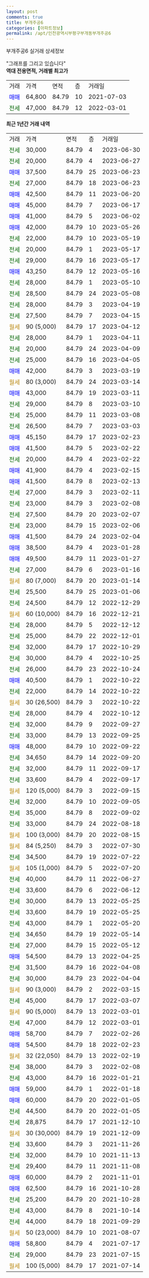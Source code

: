 ```yaml
---
layout: post
comments: true
title: 부개주공6
categories: [아파트정보]
permalink: /apt/인천광역시부평구부개동부개주공6
---
```


부개주공6 실거래 상세정보

<script type="text/javascript">
  google.charts.load('current', {'packages':['line', 'corechart']});
  google.charts.setOnLoadCallback(drawChart);

  function drawChart() {
    var data = new google.visualization.DataTable();
    data.addColumn('date', '거래일');
    data.addColumn('number', "매매");
    data.addColumn('number', "전세");
    data.addColumn('number', "전매");

    data.addRows([[new Date(Date.parse("2023-06-30")), null, 30000, null], [new Date(Date.parse("2023-06-27")), null, 20000, null], [new Date(Date.parse("2023-06-23")), 37500, null, null], [new Date(Date.parse("2023-06-23")), null, 27000, null], [new Date(Date.parse("2023-06-20")), 42500, null, null], [new Date(Date.parse("2023-06-17")), 45000, null, null], [new Date(Date.parse("2023-06-02")), 41000, null, null], [new Date(Date.parse("2023-05-26")), 42000, null, null], [new Date(Date.parse("2023-05-19")), null, 22000, null], [new Date(Date.parse("2023-05-17")), null, 20000, null], [new Date(Date.parse("2023-05-17")), null, 29000, null], [new Date(Date.parse("2023-05-16")), 43250, null, null], [new Date(Date.parse("2023-05-10")), null, 28000, null], [new Date(Date.parse("2023-05-08")), null, 28500, null], [new Date(Date.parse("2023-04-19")), null, 28000, null], [new Date(Date.parse("2023-04-15")), null, 27500, null], [new Date(Date.parse("2023-04-12")), null, null, null], [new Date(Date.parse("2023-04-11")), null, 28000, null], [new Date(Date.parse("2023-04-09")), null, 20000, null], [new Date(Date.parse("2023-04-05")), null, 25000, null], [new Date(Date.parse("2023-03-19")), 42000, null, null], [new Date(Date.parse("2023-03-14")), null, null, null], [new Date(Date.parse("2023-03-11")), 43000, null, null], [new Date(Date.parse("2023-03-10")), null, 29000, null], [new Date(Date.parse("2023-03-08")), null, 25000, null], [new Date(Date.parse("2023-03-03")), null, 26500, null], [new Date(Date.parse("2023-02-23")), 45150, null, null], [new Date(Date.parse("2023-02-22")), 41500, null, null], [new Date(Date.parse("2023-02-22")), null, 20000, null], [new Date(Date.parse("2023-02-15")), 41900, null, null], [new Date(Date.parse("2023-02-13")), 41500, null, null], [new Date(Date.parse("2023-02-11")), null, 27000, null], [new Date(Date.parse("2023-02-08")), null, 23000, null], [new Date(Date.parse("2023-02-07")), null, 27500, null], [new Date(Date.parse("2023-02-06")), null, 23000, null], [new Date(Date.parse("2023-02-04")), 41500, null, null], [new Date(Date.parse("2023-01-28")), 38500, null, null], [new Date(Date.parse("2023-01-27")), 49500, null, null], [new Date(Date.parse("2023-01-16")), null, 27000, null], [new Date(Date.parse("2023-01-14")), null, null, null], [new Date(Date.parse("2023-01-06")), null, 25500, null], [new Date(Date.parse("2022-12-29")), null, 24500, null], [new Date(Date.parse("2022-12-21")), null, null, null], [new Date(Date.parse("2022-12-12")), null, 28000, null], [new Date(Date.parse("2022-12-01")), null, 25000, null], [new Date(Date.parse("2022-10-29")), null, 32000, null], [new Date(Date.parse("2022-10-25")), null, 30000, null], [new Date(Date.parse("2022-10-24")), null, 26000, null], [new Date(Date.parse("2022-10-22")), 40500, null, null], [new Date(Date.parse("2022-10-22")), null, 22000, null], [new Date(Date.parse("2022-10-22")), null, null, null], [new Date(Date.parse("2022-10-12")), null, 28000, null], [new Date(Date.parse("2022-09-27")), null, 32000, null], [new Date(Date.parse("2022-09-25")), null, 33000, null], [new Date(Date.parse("2022-09-22")), 48000, null, null], [new Date(Date.parse("2022-09-20")), null, 34650, null], [new Date(Date.parse("2022-09-17")), null, 32000, null], [new Date(Date.parse("2022-09-17")), null, 33600, null], [new Date(Date.parse("2022-09-15")), null, null, null], [new Date(Date.parse("2022-09-05")), null, 32000, null], [new Date(Date.parse("2022-09-02")), null, 35000, null], [new Date(Date.parse("2022-08-18")), null, 33000, null], [new Date(Date.parse("2022-08-15")), null, null, null], [new Date(Date.parse("2022-07-30")), null, null, null], [new Date(Date.parse("2022-07-22")), null, 34500, null], [new Date(Date.parse("2022-07-20")), null, null, null], [new Date(Date.parse("2022-06-27")), null, 40000, null], [new Date(Date.parse("2022-06-12")), null, 33600, null], [new Date(Date.parse("2022-05-25")), null, 30000, null], [new Date(Date.parse("2022-05-25")), null, 33600, null], [new Date(Date.parse("2022-05-20")), null, 43000, null], [new Date(Date.parse("2022-05-14")), null, 34650, null], [new Date(Date.parse("2022-05-12")), null, 27000, null], [new Date(Date.parse("2022-04-25")), 54500, null, null], [new Date(Date.parse("2022-04-08")), null, 31500, null], [new Date(Date.parse("2022-04-04")), null, 30000, null], [new Date(Date.parse("2022-03-15")), null, null, null], [new Date(Date.parse("2022-03-07")), null, 45000, null], [new Date(Date.parse("2022-03-01")), null, null, null], [new Date(Date.parse("2022-03-01")), null, 47000, null], [new Date(Date.parse("2022-02-26")), 58700, null, null], [new Date(Date.parse("2022-02-23")), 54500, null, null], [new Date(Date.parse("2022-02-19")), null, null, null], [new Date(Date.parse("2022-02-08")), null, 38000, null], [new Date(Date.parse("2022-01-21")), null, 43000, null], [new Date(Date.parse("2022-01-18")), 59000, null, null], [new Date(Date.parse("2022-01-05")), 60000, null, null], [new Date(Date.parse("2022-01-05")), null, 44500, null], [new Date(Date.parse("2021-12-10")), null, 28875, null], [new Date(Date.parse("2021-12-09")), null, null, null], [new Date(Date.parse("2021-11-26")), null, 33600, null], [new Date(Date.parse("2021-11-13")), null, 32000, null], [new Date(Date.parse("2021-11-08")), null, 29400, null], [new Date(Date.parse("2021-11-01")), 60000, null, null], [new Date(Date.parse("2021-10-28")), 62500, null, null], [new Date(Date.parse("2021-10-28")), null, 25200, null], [new Date(Date.parse("2021-10-14")), null, 43000, null], [new Date(Date.parse("2021-09-29")), null, 44000, null], [new Date(Date.parse("2021-08-07")), null, null, null], [new Date(Date.parse("2021-07-17")), 58800, null, null], [new Date(Date.parse("2021-07-15")), null, 29000, null], [new Date(Date.parse("2021-07-14")), null, null, null]]);

    var options = {
      hAxis: {
        format: 'yyyy/MM/dd'
      },    
      lineWidth: 0,
      pointsVisible: true,    
      title: '최근 1년간 유형별 실거래가 분포',
      legend: { position: 'bottom' }
    };

    var formatter = new google.visualization.NumberFormat({pattern:'###,###'} );
    formatter.format(data, 1);
    formatter.format(data, 2);
    
    setTimeout(function() {
        var chart = new google.visualization.LineChart(document.getElementById('columnchart_material'));
        chart.draw(data, (options));
        document.getElementById('loading').style.display = 'none';
    }, 200);
  }
</script>


<div id="loading" style="z-index:20; display: block; margin-left: 0px">"그래프를 그리고 있습니다"</div>
<div id="columnchart_material" style="width: 95%; margin-left: 0px; display: block"></div>
<!-- contents start -->
<b>역대 전용면적, 거래별 최고가</b>
<table class="sortable">
    <tr>
      <td>거래</td>
      <td>가격</td>
      <td>면적</td>
      <td>층</td>
      <td>거래일</td>
    </tr>
        <tr>
          <td><a style="color: blue">매매</a></td>
          <td>64,800</td>
          <td>84.79</td>
          <td>10</td>
          <td>2021-07-03</td>
        </tr>        
        <tr>
              <td><a style="color: darkgreen">전세</a></td>
              <td>47,000</td>
              <td>84.79</td>
              <td>12</td>
              <td>2022-03-01</td>
            </tr>        
    
</table>

<b>최근 1년간 거래 내역</b>

<table class="sortable">
    <tr>
      <td>거래</td>
      <td>가격</td>
      <td>면적</td>
      <td>층</td>
      <td>거래일</td>
    </tr>
    <tr>
      <td><a style="color: darkgreen">전세</a></td>
      <td>30,000</td>
      <td>84.79</td>
      <td>4</td>
      <td>2023-06-30</td>
    </tr>          <tr>
      <td><a style="color: darkgreen">전세</a></td>
      <td>20,000</td>
      <td>84.79</td>
      <td>4</td>
      <td>2023-06-27</td>
    </tr>          <tr>
      <td><a style="color: blue">매매</a></td>
      <td>37,500</td>
      <td>84.79</td>
      <td>25</td>
      <td>2023-06-23</td>
    </tr>          <tr>
      <td><a style="color: darkgreen">전세</a></td>
      <td>27,000</td>
      <td>84.79</td>
      <td>18</td>
      <td>2023-06-23</td>
    </tr>          <tr>
      <td><a style="color: blue">매매</a></td>
      <td>42,500</td>
      <td>84.79</td>
      <td>11</td>
      <td>2023-06-20</td>
    </tr>          <tr>
      <td><a style="color: blue">매매</a></td>
      <td>45,000</td>
      <td>84.79</td>
      <td>7</td>
      <td>2023-06-17</td>
    </tr>          <tr>
      <td><a style="color: blue">매매</a></td>
      <td>41,000</td>
      <td>84.79</td>
      <td>5</td>
      <td>2023-06-02</td>
    </tr>          <tr>
      <td><a style="color: blue">매매</a></td>
      <td>42,000</td>
      <td>84.79</td>
      <td>10</td>
      <td>2023-05-26</td>
    </tr>          <tr>
      <td><a style="color: darkgreen">전세</a></td>
      <td>22,000</td>
      <td>84.79</td>
      <td>10</td>
      <td>2023-05-19</td>
    </tr>          <tr>
      <td><a style="color: darkgreen">전세</a></td>
      <td>20,000</td>
      <td>84.79</td>
      <td>1</td>
      <td>2023-05-17</td>
    </tr>          <tr>
      <td><a style="color: darkgreen">전세</a></td>
      <td>29,000</td>
      <td>84.79</td>
      <td>16</td>
      <td>2023-05-17</td>
    </tr>          <tr>
      <td><a style="color: blue">매매</a></td>
      <td>43,250</td>
      <td>84.79</td>
      <td>12</td>
      <td>2023-05-16</td>
    </tr>          <tr>
      <td><a style="color: darkgreen">전세</a></td>
      <td>28,000</td>
      <td>84.79</td>
      <td>1</td>
      <td>2023-05-10</td>
    </tr>          <tr>
      <td><a style="color: darkgreen">전세</a></td>
      <td>28,500</td>
      <td>84.79</td>
      <td>24</td>
      <td>2023-05-08</td>
    </tr>          <tr>
      <td><a style="color: darkgreen">전세</a></td>
      <td>28,000</td>
      <td>84.79</td>
      <td>3</td>
      <td>2023-04-19</td>
    </tr>          <tr>
      <td><a style="color: darkgreen">전세</a></td>
      <td>27,500</td>
      <td>84.79</td>
      <td>7</td>
      <td>2023-04-15</td>
    </tr>          <tr>
      <td><a style="color: darkgoldenrod">월세</a></td>
      <td>90 (5,000)</td>
      <td>84.79</td>
      <td>17</td>
      <td>2023-04-12</td>
    </tr>          <tr>
      <td><a style="color: darkgreen">전세</a></td>
      <td>28,000</td>
      <td>84.79</td>
      <td>1</td>
      <td>2023-04-11</td>
    </tr>          <tr>
      <td><a style="color: darkgreen">전세</a></td>
      <td>20,000</td>
      <td>84.79</td>
      <td>24</td>
      <td>2023-04-09</td>
    </tr>          <tr>
      <td><a style="color: darkgreen">전세</a></td>
      <td>25,000</td>
      <td>84.79</td>
      <td>16</td>
      <td>2023-04-05</td>
    </tr>          <tr>
      <td><a style="color: blue">매매</a></td>
      <td>42,000</td>
      <td>84.79</td>
      <td>3</td>
      <td>2023-03-19</td>
    </tr>          <tr>
      <td><a style="color: darkgoldenrod">월세</a></td>
      <td>80 (3,000)</td>
      <td>84.79</td>
      <td>24</td>
      <td>2023-03-14</td>
    </tr>          <tr>
      <td><a style="color: blue">매매</a></td>
      <td>43,000</td>
      <td>84.79</td>
      <td>19</td>
      <td>2023-03-11</td>
    </tr>          <tr>
      <td><a style="color: darkgreen">전세</a></td>
      <td>29,000</td>
      <td>84.79</td>
      <td>8</td>
      <td>2023-03-10</td>
    </tr>          <tr>
      <td><a style="color: darkgreen">전세</a></td>
      <td>25,000</td>
      <td>84.79</td>
      <td>11</td>
      <td>2023-03-08</td>
    </tr>          <tr>
      <td><a style="color: darkgreen">전세</a></td>
      <td>26,500</td>
      <td>84.79</td>
      <td>7</td>
      <td>2023-03-03</td>
    </tr>          <tr>
      <td><a style="color: blue">매매</a></td>
      <td>45,150</td>
      <td>84.79</td>
      <td>17</td>
      <td>2023-02-23</td>
    </tr>          <tr>
      <td><a style="color: blue">매매</a></td>
      <td>41,500</td>
      <td>84.79</td>
      <td>5</td>
      <td>2023-02-22</td>
    </tr>          <tr>
      <td><a style="color: darkgreen">전세</a></td>
      <td>20,000</td>
      <td>84.79</td>
      <td>4</td>
      <td>2023-02-22</td>
    </tr>          <tr>
      <td><a style="color: blue">매매</a></td>
      <td>41,900</td>
      <td>84.79</td>
      <td>4</td>
      <td>2023-02-15</td>
    </tr>          <tr>
      <td><a style="color: blue">매매</a></td>
      <td>41,500</td>
      <td>84.79</td>
      <td>8</td>
      <td>2023-02-13</td>
    </tr>          <tr>
      <td><a style="color: darkgreen">전세</a></td>
      <td>27,000</td>
      <td>84.79</td>
      <td>3</td>
      <td>2023-02-11</td>
    </tr>          <tr>
      <td><a style="color: darkgreen">전세</a></td>
      <td>23,000</td>
      <td>84.79</td>
      <td>3</td>
      <td>2023-02-08</td>
    </tr>          <tr>
      <td><a style="color: darkgreen">전세</a></td>
      <td>27,500</td>
      <td>84.79</td>
      <td>20</td>
      <td>2023-02-07</td>
    </tr>          <tr>
      <td><a style="color: darkgreen">전세</a></td>
      <td>23,000</td>
      <td>84.79</td>
      <td>15</td>
      <td>2023-02-06</td>
    </tr>          <tr>
      <td><a style="color: blue">매매</a></td>
      <td>41,500</td>
      <td>84.79</td>
      <td>24</td>
      <td>2023-02-04</td>
    </tr>          <tr>
      <td><a style="color: blue">매매</a></td>
      <td>38,500</td>
      <td>84.79</td>
      <td>4</td>
      <td>2023-01-28</td>
    </tr>          <tr>
      <td><a style="color: blue">매매</a></td>
      <td>49,500</td>
      <td>84.79</td>
      <td>11</td>
      <td>2023-01-27</td>
    </tr>          <tr>
      <td><a style="color: darkgreen">전세</a></td>
      <td>27,000</td>
      <td>84.79</td>
      <td>6</td>
      <td>2023-01-16</td>
    </tr>          <tr>
      <td><a style="color: darkgoldenrod">월세</a></td>
      <td>80 (7,000)</td>
      <td>84.79</td>
      <td>20</td>
      <td>2023-01-14</td>
    </tr>          <tr>
      <td><a style="color: darkgreen">전세</a></td>
      <td>25,500</td>
      <td>84.79</td>
      <td>25</td>
      <td>2023-01-06</td>
    </tr>          <tr>
      <td><a style="color: darkgreen">전세</a></td>
      <td>24,500</td>
      <td>84.79</td>
      <td>12</td>
      <td>2022-12-29</td>
    </tr>          <tr>
      <td><a style="color: darkgoldenrod">월세</a></td>
      <td>60 (10,000)</td>
      <td>84.79</td>
      <td>16</td>
      <td>2022-12-21</td>
    </tr>          <tr>
      <td><a style="color: darkgreen">전세</a></td>
      <td>28,000</td>
      <td>84.79</td>
      <td>5</td>
      <td>2022-12-12</td>
    </tr>          <tr>
      <td><a style="color: darkgreen">전세</a></td>
      <td>25,000</td>
      <td>84.79</td>
      <td>22</td>
      <td>2022-12-01</td>
    </tr>          <tr>
      <td><a style="color: darkgreen">전세</a></td>
      <td>32,000</td>
      <td>84.79</td>
      <td>17</td>
      <td>2022-10-29</td>
    </tr>          <tr>
      <td><a style="color: darkgreen">전세</a></td>
      <td>30,000</td>
      <td>84.79</td>
      <td>4</td>
      <td>2022-10-25</td>
    </tr>          <tr>
      <td><a style="color: darkgreen">전세</a></td>
      <td>26,000</td>
      <td>84.79</td>
      <td>23</td>
      <td>2022-10-24</td>
    </tr>          <tr>
      <td><a style="color: blue">매매</a></td>
      <td>40,500</td>
      <td>84.79</td>
      <td>1</td>
      <td>2022-10-22</td>
    </tr>          <tr>
      <td><a style="color: darkgreen">전세</a></td>
      <td>22,000</td>
      <td>84.79</td>
      <td>14</td>
      <td>2022-10-22</td>
    </tr>          <tr>
      <td><a style="color: darkgoldenrod">월세</a></td>
      <td>30 (26,500)</td>
      <td>84.79</td>
      <td>3</td>
      <td>2022-10-22</td>
    </tr>          <tr>
      <td><a style="color: darkgreen">전세</a></td>
      <td>28,000</td>
      <td>84.79</td>
      <td>4</td>
      <td>2022-10-12</td>
    </tr>          <tr>
      <td><a style="color: darkgreen">전세</a></td>
      <td>32,000</td>
      <td>84.79</td>
      <td>9</td>
      <td>2022-09-27</td>
    </tr>          <tr>
      <td><a style="color: darkgreen">전세</a></td>
      <td>33,000</td>
      <td>84.79</td>
      <td>13</td>
      <td>2022-09-25</td>
    </tr>          <tr>
      <td><a style="color: blue">매매</a></td>
      <td>48,000</td>
      <td>84.79</td>
      <td>10</td>
      <td>2022-09-22</td>
    </tr>          <tr>
      <td><a style="color: darkgreen">전세</a></td>
      <td>34,650</td>
      <td>84.79</td>
      <td>14</td>
      <td>2022-09-20</td>
    </tr>          <tr>
      <td><a style="color: darkgreen">전세</a></td>
      <td>32,000</td>
      <td>84.79</td>
      <td>11</td>
      <td>2022-09-17</td>
    </tr>          <tr>
      <td><a style="color: darkgreen">전세</a></td>
      <td>33,600</td>
      <td>84.79</td>
      <td>4</td>
      <td>2022-09-17</td>
    </tr>          <tr>
      <td><a style="color: darkgoldenrod">월세</a></td>
      <td>120 (5,000)</td>
      <td>84.79</td>
      <td>3</td>
      <td>2022-09-15</td>
    </tr>          <tr>
      <td><a style="color: darkgreen">전세</a></td>
      <td>32,000</td>
      <td>84.79</td>
      <td>10</td>
      <td>2022-09-05</td>
    </tr>          <tr>
      <td><a style="color: darkgreen">전세</a></td>
      <td>35,000</td>
      <td>84.79</td>
      <td>8</td>
      <td>2022-09-02</td>
    </tr>          <tr>
      <td><a style="color: darkgreen">전세</a></td>
      <td>33,000</td>
      <td>84.79</td>
      <td>24</td>
      <td>2022-08-18</td>
    </tr>          <tr>
      <td><a style="color: darkgoldenrod">월세</a></td>
      <td>100 (3,000)</td>
      <td>84.79</td>
      <td>20</td>
      <td>2022-08-15</td>
    </tr>          <tr>
      <td><a style="color: darkgoldenrod">월세</a></td>
      <td>84 (5,250)</td>
      <td>84.79</td>
      <td>3</td>
      <td>2022-07-30</td>
    </tr>          <tr>
      <td><a style="color: darkgreen">전세</a></td>
      <td>34,500</td>
      <td>84.79</td>
      <td>19</td>
      <td>2022-07-22</td>
    </tr>          <tr>
      <td><a style="color: darkgoldenrod">월세</a></td>
      <td>105 (1,000)</td>
      <td>84.79</td>
      <td>5</td>
      <td>2022-07-20</td>
    </tr>          <tr>
      <td><a style="color: darkgreen">전세</a></td>
      <td>40,000</td>
      <td>84.79</td>
      <td>11</td>
      <td>2022-06-27</td>
    </tr>          <tr>
      <td><a style="color: darkgreen">전세</a></td>
      <td>33,600</td>
      <td>84.79</td>
      <td>6</td>
      <td>2022-06-12</td>
    </tr>          <tr>
      <td><a style="color: darkgreen">전세</a></td>
      <td>30,000</td>
      <td>84.79</td>
      <td>13</td>
      <td>2022-05-25</td>
    </tr>          <tr>
      <td><a style="color: darkgreen">전세</a></td>
      <td>33,600</td>
      <td>84.79</td>
      <td>19</td>
      <td>2022-05-25</td>
    </tr>          <tr>
      <td><a style="color: darkgreen">전세</a></td>
      <td>43,000</td>
      <td>84.79</td>
      <td>1</td>
      <td>2022-05-20</td>
    </tr>          <tr>
      <td><a style="color: darkgreen">전세</a></td>
      <td>34,650</td>
      <td>84.79</td>
      <td>19</td>
      <td>2022-05-14</td>
    </tr>          <tr>
      <td><a style="color: darkgreen">전세</a></td>
      <td>27,000</td>
      <td>84.79</td>
      <td>15</td>
      <td>2022-05-12</td>
    </tr>          <tr>
      <td><a style="color: blue">매매</a></td>
      <td>54,500</td>
      <td>84.79</td>
      <td>13</td>
      <td>2022-04-25</td>
    </tr>          <tr>
      <td><a style="color: darkgreen">전세</a></td>
      <td>31,500</td>
      <td>84.79</td>
      <td>16</td>
      <td>2022-04-08</td>
    </tr>          <tr>
      <td><a style="color: darkgreen">전세</a></td>
      <td>30,000</td>
      <td>84.79</td>
      <td>23</td>
      <td>2022-04-04</td>
    </tr>          <tr>
      <td><a style="color: darkgoldenrod">월세</a></td>
      <td>90 (3,000)</td>
      <td>84.79</td>
      <td>2</td>
      <td>2022-03-15</td>
    </tr>          <tr>
      <td><a style="color: darkgreen">전세</a></td>
      <td>45,000</td>
      <td>84.79</td>
      <td>17</td>
      <td>2022-03-07</td>
    </tr>          <tr>
      <td><a style="color: darkgoldenrod">월세</a></td>
      <td>90 (5,000)</td>
      <td>84.79</td>
      <td>13</td>
      <td>2022-03-01</td>
    </tr>          <tr>
      <td><a style="color: darkgreen">전세</a></td>
      <td>47,000</td>
      <td>84.79</td>
      <td>12</td>
      <td>2022-03-01</td>
    </tr>          <tr>
      <td><a style="color: blue">매매</a></td>
      <td>58,700</td>
      <td>84.79</td>
      <td>7</td>
      <td>2022-02-26</td>
    </tr>          <tr>
      <td><a style="color: blue">매매</a></td>
      <td>54,500</td>
      <td>84.79</td>
      <td>18</td>
      <td>2022-02-23</td>
    </tr>          <tr>
      <td><a style="color: darkgoldenrod">월세</a></td>
      <td>32 (22,050)</td>
      <td>84.79</td>
      <td>13</td>
      <td>2022-02-19</td>
    </tr>          <tr>
      <td><a style="color: darkgreen">전세</a></td>
      <td>38,000</td>
      <td>84.79</td>
      <td>3</td>
      <td>2022-02-08</td>
    </tr>          <tr>
      <td><a style="color: darkgreen">전세</a></td>
      <td>43,000</td>
      <td>84.79</td>
      <td>16</td>
      <td>2022-01-21</td>
    </tr>          <tr>
      <td><a style="color: blue">매매</a></td>
      <td>59,000</td>
      <td>84.79</td>
      <td>1</td>
      <td>2022-01-18</td>
    </tr>          <tr>
      <td><a style="color: blue">매매</a></td>
      <td>60,000</td>
      <td>84.79</td>
      <td>20</td>
      <td>2022-01-05</td>
    </tr>          <tr>
      <td><a style="color: darkgreen">전세</a></td>
      <td>44,500</td>
      <td>84.79</td>
      <td>20</td>
      <td>2022-01-05</td>
    </tr>          <tr>
      <td><a style="color: darkgreen">전세</a></td>
      <td>28,875</td>
      <td>84.79</td>
      <td>17</td>
      <td>2021-12-10</td>
    </tr>          <tr>
      <td><a style="color: darkgoldenrod">월세</a></td>
      <td>30 (30,000)</td>
      <td>84.79</td>
      <td>19</td>
      <td>2021-12-09</td>
    </tr>          <tr>
      <td><a style="color: darkgreen">전세</a></td>
      <td>33,600</td>
      <td>84.79</td>
      <td>3</td>
      <td>2021-11-26</td>
    </tr>          <tr>
      <td><a style="color: darkgreen">전세</a></td>
      <td>32,000</td>
      <td>84.79</td>
      <td>10</td>
      <td>2021-11-13</td>
    </tr>          <tr>
      <td><a style="color: darkgreen">전세</a></td>
      <td>29,400</td>
      <td>84.79</td>
      <td>11</td>
      <td>2021-11-08</td>
    </tr>          <tr>
      <td><a style="color: blue">매매</a></td>
      <td>60,000</td>
      <td>84.79</td>
      <td>2</td>
      <td>2021-11-01</td>
    </tr>          <tr>
      <td><a style="color: blue">매매</a></td>
      <td>62,500</td>
      <td>84.79</td>
      <td>16</td>
      <td>2021-10-28</td>
    </tr>          <tr>
      <td><a style="color: darkgreen">전세</a></td>
      <td>25,200</td>
      <td>84.79</td>
      <td>20</td>
      <td>2021-10-28</td>
    </tr>          <tr>
      <td><a style="color: darkgreen">전세</a></td>
      <td>43,000</td>
      <td>84.79</td>
      <td>8</td>
      <td>2021-10-14</td>
    </tr>          <tr>
      <td><a style="color: darkgreen">전세</a></td>
      <td>44,000</td>
      <td>84.79</td>
      <td>18</td>
      <td>2021-09-29</td>
    </tr>          <tr>
      <td><a style="color: darkgoldenrod">월세</a></td>
      <td>50 (23,000)</td>
      <td>84.79</td>
      <td>10</td>
      <td>2021-08-07</td>
    </tr>          <tr>
      <td><a style="color: blue">매매</a></td>
      <td>58,800</td>
      <td>84.79</td>
      <td>4</td>
      <td>2021-07-17</td>
    </tr>          <tr>
      <td><a style="color: darkgreen">전세</a></td>
      <td>29,000</td>
      <td>84.79</td>
      <td>23</td>
      <td>2021-07-15</td>
    </tr>          <tr>
      <td><a style="color: darkgoldenrod">월세</a></td>
      <td>100 (5,000)</td>
      <td>84.79</td>
      <td>17</td>
      <td>2021-07-14</td>
    </tr>      </table>
<!-- contents end -->    

